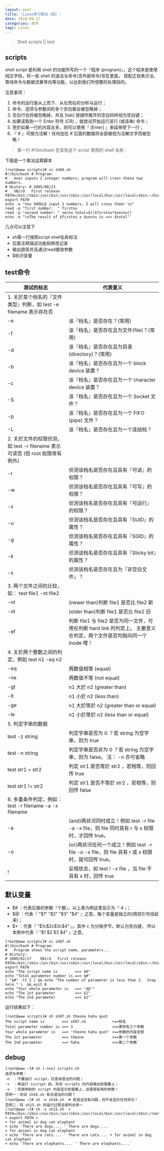 ```yaml
---
layout: post 
title: 'Linux学习笔记（四）'
date: 2018-09-17
categories: 技术
tags: Linux
---
```


> Shell scripts || test

## scripts

shell script 是利用 shell 的功能所写的一个『程序 (program)』，这个程序是使用纯文字档，将一些 shell 的语法与命令(含外部命令)写在里面， 搭配正规表示法、管线命令与数据流重导向等功能，以达到我们所想要的处理目的。

注意事项：

1. 命令的运行是从上而下、从左而右的分析与运行；
2. 命令、选项与参数间的多个空白都会被忽略掉；
3. 空白行也将被忽略掉，并且 [tab] 按键所推开的空白同样视为空白键；
4. 如果读取到一个 Enter 符号 (CR) ，就尝试开始运行该行 (或该串) 命令；
5. 至於如果一行的内容太多，则可以使用『 \[Enter] 』来延伸至下一行；
6. 『 # 』可做为注解！任何加在 # 后面的数据将全部被视为注解文字而被忽略！



> 第一行 #!/bin/bash 在宣告这个 script 使用的 shell 名称：

下面是一个乘法运算脚本

```shell
[root@www scripts]# vi sh04.sh 
#!/bin/bash # Program: 
#	User inputs 2 integer numbers; program will cross these two numbers. 
# History: # 2005/08/23	
#	VBird	First release PATH=/bin:/sbin:/usr/bin:/usr/sbin:/usr/local/bin:/usr/local/sbin:~/bin export PATH 
echo -e "You SHOULD input 2 numbers, I will cross them! \n" 
read -p "first number:  " firstnu 
read -p "second number: " secnu total=$(($firstnu*$secnu)) 
echo -e "\nThe result of $firstnu x $secnu is ==> $total"`
```

几点可以注意下

- sh第一行按照script shell名称标注
- 后面注释描述功能和修改记录
- 输出路径并且通过read接收参数
- $标识变量



## test命令

| 测试的标志                                                   | 代表意义                                                     |
| ------------------------------------------------------------ | ------------------------------------------------------------ |
| 1. 关於某个档名的『文件类型』判断，如 test -e filename 表示存在否 |                                                              |
| -e                                                           | 该『档名』是否存在？(常用)                                   |
| -f                                                           | 该『档名』是否存在且为文件(file)？(常用)                     |
| -d                                                           | 该『档名』是否存在且为目录(directory)？(常用)                |
| -b                                                           | 该『档名』是否存在且为一个 block device 装置？               |
| -c                                                           | 该『档名』是否存在且为一个 character device 装置？           |
| -S                                                           | 该『档名』是否存在且为一个 Socket 文件？                     |
| -p                                                           | 该『档名』是否存在且为一个 FIFO (pipe) 文件？                |
| -L                                                           | 该『档名』是否存在且为一个连结档？                           |
| 2. 关於文件的权限侦测，如 test -r filename 表示可读否 (但 root 权限常有例外) |                                                              |
| -r                                                           | 侦测该档名是否存在且具有『可读』的权限？                     |
| -w                                                           | 侦测该档名是否存在且具有『可写』的权限？                     |
| -x                                                           | 侦测该档名是否存在且具有『可运行』的权限？                   |
| -u                                                           | 侦测该档名是否存在且具有『SUID』的属性？                     |
| -g                                                           | 侦测该档名是否存在且具有『SGID』的属性？                     |
| -k                                                           | 侦测该档名是否存在且具有『Sticky bit』的属性？               |
| -s                                                           | 侦测该档名是否存在且为『非空白文件』？                       |
| 3. 两个文件之间的比较，如： test file1 -nt file2             |                                                              |
| -nt                                                          | (newer than)判断 file1 是否比 file2 新                       |
| -ot                                                          | (older than)判断 file1 是否比 file2 旧                       |
| -ef                                                          | 判断 file1 与 file2 是否为同一文件，可用在判断 hard link 的判定上。 主要意义在判定，两个文件是否均指向同一个 inode 哩！ |
| 4. 关於两个整数之间的判定，例如 test n1 -eq n2               |                                                              |
| -eq                                                          | 两数值相等 (equal)                                           |
| -ne                                                          | 两数值不等 (not equal)                                       |
| -gt                                                          | n1 大於 n2 (greater than)                                    |
| -lt                                                          | n1 小於 n2 (less than)                                       |
| -ge                                                          | n1 大於等於 n2 (greater than or equal)                       |
| -le                                                          | n1 小於等於 n2 (less than or equal)                          |
| 5. 判定字串的数据                                            |                                                              |
| test -z string                                               | 判定字串是否为 0 ？若 string 为空字串，则为 true             |
| test -n string                                               | 判定字串是否非为 0 ？若 string 为空字串，则为 false。 注： -n 亦可省略 |
| test str1 = str2                                             | 判定 str1 是否等於 str2 ，若相等，则回传 true                |
| test str1 != str2                                            | 判定 str1 是否不等於 str2 ，若相等，则回传 false             |
| 6. 多重条件判定，例如： test -r filename -a -x filename      |                                                              |
| -a                                                           | (and)两状况同时成立！例如 test -r file -a -x file，则 file 同时具有 r 与 x 权限时，才回传 true。 |
| -o                                                           | (or)两状况任何一个成立！例如 test -r file -o -x file，则 file 具有 r 或 x 权限时，就可回传 true。 |
| !                                                            | 反相状态，如 test ! -x file ，当 file 不具有 x 时，回传 true |



## 默认变量

- $# ：代表后接的参数『个数』，以上表为例这里显示为『 4 』；
- \$@ ：代表『 "\$1" "\$2" "\$3" "\$4" 』之意，每个变量是独立的(用双引号括起来)；
- \$* ：代表『 "\$1c\$2c\$3c\$4" 』，其中 c 为分隔字节，默认为空白键， 所以本例中代表『 "$1 $2 $3 $4" 』之意。



```shell
[root@www scripts]# vi sh07.sh 
#!/bin/bash # Program: 
#	Program shows the script name, parameters... 
# History:
# 2009/02/17	VBird	First release PATH=/bin:/sbin:/usr/bin:/usr/sbin:/usr/local/bin:/usr/local/sbin:~/bin export PATH  
echo "The script name is        ==> $0" 
echo "Total parameter number is ==> $#" 
[ "$#" -lt 2 ] && echo "The number of parameter is less than 2.  Stop here." \ 	&& exit 0 
echo "Your whole parameter is   ==> '$@'" 
echo "The 1st parameter         ==> $1" 
echo "The 2nd parameter         ==> $2"`
```

运行结果如下：

```shell
[root@www scripts]# sh sh07.sh theone haha quot 
The script name is        ==> sh07.sh            <==档名 
Total parameter number is ==> 3                  <==果然有三个参数 
Your whole parameter is   ==> 'theone haha quot' <==参数的内容全部 
The 1st parameter         ==> theone             <==第一个参数 
The 2nd parameter         ==> haha               <==第二个参数`
```



## debug

```shell
[root@www ~]# sh [-nvx] scripts.sh 
选项与参数：
-n  ：不要运行 script，仅查询语法的问题； 
-v  ：再运行 sccript 前，先将 scripts 的内容输出到萤幕上；
-x  ：将使用到的 script 内容显示到萤幕上，这是很有用的参数！  
范例一：测试 sh16.sh 有无语法的问题？ 
[root@www ~]# sh -n sh16.sh  # 若语法没有问题，则不会显示任何资讯！  
范例二：将 sh15.sh 的运行过程全部列出来～ 
[root@www ~]# sh -x sh15.sh  + PATH=/bin:/sbin:/usr/bin:/usr/sbin:/usr/local/bin:/usr/local/sbin:/root/bin 
+ export PATH +
+ for animal in dog cat elephant 
+ echo 'There are dogs.... ' There are dogs.... 
+ for animal in dog cat elephant 
+ echo 'There are cats.... ' There are cats.... + for animal in dog cat elephant 
+ echo 'There are elephants.... ' There are elephants....`
```